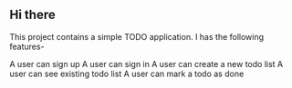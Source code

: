 ## Hi there
This project contains a simple TODO application. I has the following features-

A user can sign up
A user can sign in
A user can create a new todo list
A user can see existing todo list
A user can mark a todo as done